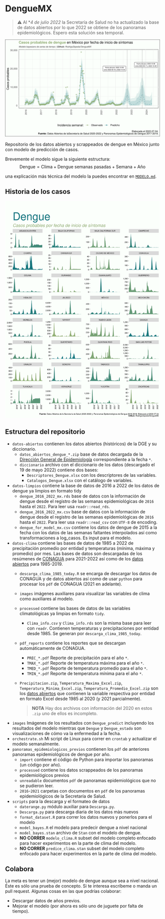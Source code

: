 # DengueMX

> :warning: Al **4 de julio 2022* la Secretaría de Salud no ha actualizado la base de datos abiertos por lo que 2022 se obtiene de los panoramas epidemiológicos. Espero esta solución sea temporal.

![Casos de dengue en México](images/Dengue_predict.png)

Repositorio de los datos abiertos y scrappeados de dengue en México junto con modelo de predicción de casos.

Brevemente el modelo sigue la siguiente estructura:
$$\textrm{Dengue} = \textrm{Clima} + \textrm{Dengue semanas pasadas} + \textrm{Semana} + \textrm{Año}$$

una explicación más técnica del modelo la puedes encontrar en [`MODELO.md`](MODELO.md).

## Historia de los casos

![Casos de dengue en México por entidad federativa](images/Dengue_estado.png)

## Estructura del repositorio 

+ `datos-abiertos` contienen los datos abiertos (históricos) de la DGE y su diccionario.
    + `datos_abiertos_dengue_*.zip` base de datos decargada de la [Dirección General de Epidemiología](https://www.gob.mx/salud/documentos/datos-abiertos-bases-historicas-de-enfermedades-transmitidas-por-vector) correspondiente a la fecha `*`.
    + `diccionario` archivo con el diccionario de los datos (descargado el 19 de mayo 2022) contiene dos bases: 
        + `Descriptores_Dengue.xlsx` con los descriptores de las variables.
        + `Catalogos_Dengue.xlsx` con el catálogo de variables.    
+ `datos-limpios` contiene la base de datos de 2016 a 2022 de los datos de dengue ya limpios en formato tidy
    + `dengue_2016_2022_mx.rds` base de datos con la información de  dengue desde el registro de las semanas epidemiológicas de `2016` hasta el `2022`. Para leer usa `readr::read_rds`.
    + `dengue_2016_2022_mx.csv` base de datos con la información de dengue desde el registro de las semanas epidemiológicas de `2016` hasta el `2022`. Para leer usa `readr::read_csv` con `UTF-8` de encoding.
    + `dengue_for_model_mx.csv` contiene los datos de dengue de 2015 a la fecha con los datos de las semanas faltantes interpolados así como transformaciones a log_casos. Es input para el modelo. 
+ `datos-clima` contiene las bases de datos de 1985 a 2022 de precipitación promedio por entidad y temperaturas (mínima, máxima y promedio) por mes. Las bases de datos son descargadas de los resúmenes de [CONAGUA](https://smn.conagua.gob.mx/es/climatologia/temperaturas-y-lluvias/resumenes-mensuales-de-temperaturas-y-lluvias) para 2021-2022 así como de los [datos abiertos](https://datos.gob.mx/busca/dataset/temperatura-promedio-excel) para 1985-2019. 
    + `descarga_clima_1985_today.R` se encarga de descargar los datos de CONAGUA y de datos abiertos así como de usar `python` para procesar los `pdf` de CONAGUA (2021 en adelante). 
    + `images` imágenes auxiliares para visualizar las variables de clima como auxiliares al modelo. 
    + `processed` contiene las bases de datos de las variables climatológicas ya limpias en formato `tidy`. 
        + `Clima_info.csv` y `Clima_info.rds` son la misma base para leer con `readr`. Contienen temperaturas y precipitaciones por entidad desde 1985. Se generan por `descarga_clima_1985_today`. 
    + `pdf_reports` contiene los reportes que se descargan automáticamente de CONAGUA. 
        + `PREC_*.pdf` Reporte de precipitación para el año `*`.
        + `TMAX_*.pdf` Reporte de temperatura máxima para el año `*`.
        + `TMED_*.pdf` Reporte de temperatura promedio para el año `*`.
        + `TMIN_*.pdf` Reporte de temperatura mínima para el año `*`.
    + `Precipitacion.zip`, `Temperatura_Maxima_Excel.zip`, `Temperatura_Minima_Excel.zip`, `Temperatura_Promedio_Excel.zip` son los  [datos abiertos](https://datos.gob.mx/busca/dataset/temperatura-promedio-excel) que contienen la variable respectiva por entidad en formato Excel desde 1985 al 2020 (y 2021 parcialmente). 
    
        > **NOTA** Hay dos archivos con información del 2020 en estos `.zip` uno de ellos es incompleto. 
+ `images` Imágenes de los resultados con `Dengue_predict` incluyendo los resultados del modelo mientras que `Dengue` y `Dengue_estado` son visualizaciones de cómo va la enfermedad a la fecha. 
+ `orchestrate.sh` Mi script de Linux para correr en `crontab` y actualizar el modelo semanalmente.     
+ `panoramas_epidemiologicos_previos` contienen los `pdf` de anteriores panoramas epidemiológicos de dengue por año. 
    + `import` contiene el código de Python para importar los panoramas (un código por año).
    + `processed` contiene los datos scrappeados de los panoramas epidemiológicos previos
    + `unreadable` documentos `pdf` de panoramas epidemiológicos que no se pudieron leer. 
    + `2016`-`2021` carpetas con documentos en `pdf` de los panoramas epidemiológicos de la Secretaría de Salud. 
+ `scripts` para la descarga y el formateo de datos
    + `daterange.py` módulo auxiliar para `Descarga.py`. 
    + `Descarga.py` para descarga diaria de los datos màs nuevos
    + `format_dataset.R` para correr los datos nuevos y ponerlos para el modelo
    + `model_bayes.R` el modelo para predecir dengue a nivel nacional 
    + `model_bayes.stan` archivo de `Stan` con el modelo de dengue. 
    + **NO CORRER** `modelo_clima.R`  subset del modelo completo enfocado para hacer experimentos en la parte de clima del modelo. 
    + **NO CORRER** `predice_clima.stan`  subset del modelo completo enfocado para hacer experimentos en la parte de clima del modelo. 



## Colabora

La meta es tener un (mejor) modelo de dengue aunque sea a nivel nacional. Éste es sólo una prueba de concepto. Si te interesa escríbeme o manda un pull request. Algunas cosas en las que podrías colaborar:

+ Descargar datos de años previos. 
+ Mejorar el modelo (por ahora es sólo uno de juguete por falta de tiempo). 